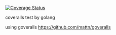 [![Coverage Status](https://coveralls.io/repos/github/h-yamada/trial/badge.svg?branch=master)](https://coveralls.io/github/h-yamada/trial?branch=master)

coveralls test by golang

using goveralls
https://github.com/mattn/goveralls
